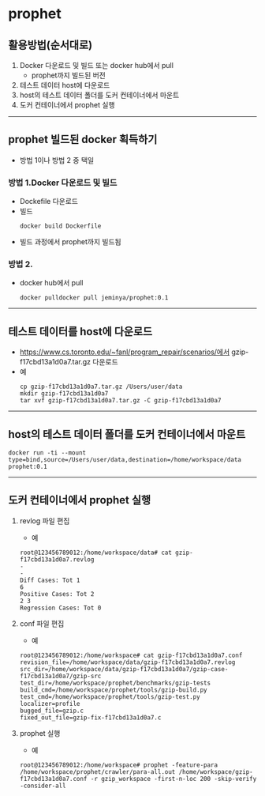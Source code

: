 # prophet

## 활용방법(순서대로)
1. Docker 다운로드 및 빌드 또는 docker hub에서 pull
    - prophet까지 빌드된 버전
2. 테스트 데이터 host에 다운로드
3. host의 테스트 데이터 폴더를 도커 컨테이너에서 마운트
4. 도커 컨테이너에서 prophet 실행  

----------

## prophet 빌드된 docker 획득하기
- 방법 1이나 방법 2 중 택일

### 방법 1.Docker 다운로드 및 빌드
- Dockefile 다운로드
- 빌드
    ```
    docker build Dockerfile
    ```
- 빌드 과정에서 prophet까지 빌드됨

### 방법 2.
- docker hub에서 pull
    ```
    docker pulldocker pull jeminya/prophet:0.1
    ```
  
-----------
## 테스트 데이터를 host에 다운로드
- https://www.cs.toronto.edu/~fanl/program_repair/scenarios/에서 gzip-f17cbd13a1d0a7.tar.gz 다운로드
-  예
    ```
    cp gzip-f17cbd13a1d0a7.tar.gz /Users/user/data
    mkdir gzip-f17cbd13a1d0a7
    tar xvf gzip-f17cbd13a1d0a7.tar.gz -C gzip-f17cbd13a1d0a7
    ```

-----------
## host의 테스트 데이터 폴더를 도커 컨테이너에서 마운트
```
docker run -ti --mount type=bind,source=/Users/user/data,destination=/home/workspace/data prophet:0.1 
```
-----------

## 도커 컨테이너에서 prophet 실행
1. revlog 파일 편집
    - 예
    ```
    root@123456789012:/home/workspace/data# cat gzip-f17cbd13a1d0a7.revlog
    -
    -
    Diff Cases: Tot 1
    6
    Positive Cases: Tot 2
    2 3
    Regression Cases: Tot 0
    ```
   
2. conf 파일 편집
    - 예
    ```
    root@123456789012:/home/workspace# cat gzip-f17cbd13a1d0a7.conf
    revision_file=/home/workspace/data/gzip-f17cbd13a1d0a7.revlog
    src_dir=/home/workspace/data/gzip-f17cbd13a1d0a7/gzip-case-f17cbd13a1d0a7/gzip-src
    test_dir=/home/workspace/prophet/benchmarks/gzip-tests
    build_cmd=/home/workspace/prophet/tools/gzip-build.py
    test_cmd=/home/workspace/prophet/tools/gzip-test.py
    localizer=profile
    bugged_file=gzip.c
    fixed_out_file=gzip-fix-f17cbd13a1d0a7.c
    ```
3. prophet 실행
    - 예
    ```
    root@123456789012:/home/workspace# prophet -feature-para /home/workspace/prophet/crawler/para-all.out /home/workspace/gzip-f17cbd13a1d0a7.conf -r gzip_workspace -first-n-loc 200 -skip-verify -consider-all
    ```